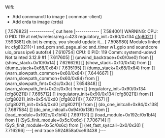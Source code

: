 Wifi: 

- Add connmanctl to image ( connman-client)
- Add crda to image (crda) 



[    7.578823] ------------[ cut here ]------------
[    7.584001] WARNING: CPU: 0 PID: 119 at net/wireless/reg.c:423 regulatory_init+0x90/0x134 [cfg80211]()
[    7.593881] db.txt is empty, you should update it...
[    7.598980] Modules linked in: cfg80211(+) snd_pcm snd_page_alloc snd_timer w1_gpio snd soundcore uio_pruss ipv6 autofs4
[    7.610754] CPU: 0 PID: 119 Comm: systemd-udevd Not tainted 3.12.9 #1
[    7.617605] [<c001398c>] (unwind_backtrace+0x0/0xe0) from [<c0010d80>] (show_stack+0x10/0x14)
[    7.626626] [<c0010d80>] (show_stack+0x10/0x14) from [<c04e4424>] (dump_stack+0x68/0x84)
[    7.635195] [<c04e4424>] (dump_stack+0x68/0x84) from [<c0037f80>] (warn_slowpath_common+0x60/0x84)
[    7.644667] [<c0037f80>] (warn_slowpath_common+0x60/0x84) from [<c0038024>] (warn_slowpath_fmt+0x2c/0x3c)
[    7.654848] [<c0038024>] (warn_slowpath_fmt+0x2c/0x3c) from [<bf14f160>] (regulatory_init+0x90/0x134 [cfg80211])
[    7.665712] [<bf14f160>] (regulatory_init+0x90/0x134 [cfg80211]) from [<bf14f054>] (cfg80211_init+0x54/0xd0 [cfg80211])
[    7.677157] [<bf14f054>] (cfg80211_init+0x54/0xd0 [cfg80211]) from [<c00088c8>] (do_one_initcall+0x94/0x138)
[    7.687584] [<c00088c8>] (do_one_initcall+0x94/0x138) from [<c00878d0>] (load_module+0x192c/0x1bf4)
[    7.697151] [<c00878d0>] (load_module+0x192c/0x1bf4) from [<c0087ce0>] (SyS_finit_module+0x5c/0x6c)
[    7.706714] [<c0087ce0>] (SyS_finit_module+0x5c/0x6c) from [<c000de20>] (ret_fast_syscall+0x0/0x30)
[    7.716266] ---[ end trace 5924858a0ce93438 ]---

